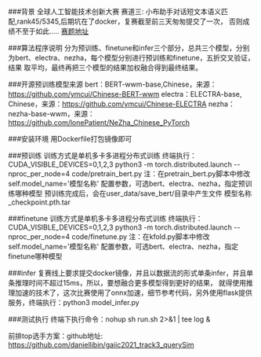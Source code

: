 
###背景
    全球人工智能技术创新大赛  赛道三: 小布助手对话短文本语义匹配,rank45/5345,后期坑在了docker，复赛截至前三天匆匆提交了一次，
    否则成绩不至于如此.....
   [赛题地址](https://tianchi.aliyun.com/competition/entrance/531851/introduction?spm=5176.12281957.1004.6.72c13eafugruPS)
    
###算法程序说明
    分为预训练、finetune和infer三个部分，总共三个模型，分别为bert、electra、nezha，每个模型分别进行预训练和finetune，五折交叉验证，结果
    取平均，最终再把三个模型的结果加权融合得到最终结果。
    
###开源预训练模型来源
    bert：BERT-wwm-base,Chinese，来源：https://github.com/ymcui/Chinese-BERT-wwm
    electra：ELECTRA-base, Chinese，来源：https://github.com/ymcui/Chinese-ELECTRA
    nezha：nezha-base-wwm，来源：https://github.com/lonePatient/NeZha_Chinese_PyTorch
    
###安装环境
    用Dockerfile打包镜像即可

###预训练
    训练方式是单机多卡多进程分布式训练
    终端执行：CUDA_VISIBLE_DEVICES=0,1,2,3 python3 -m torch.distributed.launch --nproc_per_node=4 code/pretrain_bert.py
    注：在pretrain_bert.py脚本中修改self.model_name='模型名称' 配置参数，可选bert、electra、nezha，指定预训练哪种模型
    预训练完成后，会在user_data/save_bert/目录中产生文件 模型名称_checkpoint.pth.tar

###finetune
    训练方式是单机多卡多进程分布式训练
    终端执行：CUDA_VISIBLE_DEVICES=0,1,2,3 python3 -m torch.distributed.launch --nproc_per_node=4 code/finetune.py
    注：在kfold.py脚本中修改self.model_name='模型名称' 配置参数，可选bert、electra、nezha，指定finetune哪种模型

###infer
    复赛线上要求提交docker镜像，并且以数据流的形式单条infer，并且单条推理时间不超过15ms，所以，要想融合更多模型得到更好的结果，
    就得使用推理加速的技术了，这次比赛使用了onnx加速，细节参考代码，另外使用flask提供服务，终端执行：python3 model_infer.py
    
###测试执行
    终端下执行命令：nohup sh run.sh 2>&1 | tee log &
    
前排top选手方案：github地址: https://github.com/daniellibin/gaiic2021_track3_querySim
    
    
    